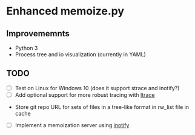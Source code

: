 # Enhanced memoize.py

## Improvememnts
- Python 3
- Process tree and io visualization (currently in YAML)

## TODO
- [ ] Test on Linux for Windows 10 (does it support strace and inotify?)
- [ ] Add optional support for more robust tracing
  with [ltrace](https://en.wikipedia.org/wiki/Ltrace)
- Store git repo URL for sets of files in a tree-like format in rw_list file in cache
- [ ] Implement a memoization server using [inotify](https://en.wikipedia.org/wiki/Inotify)
